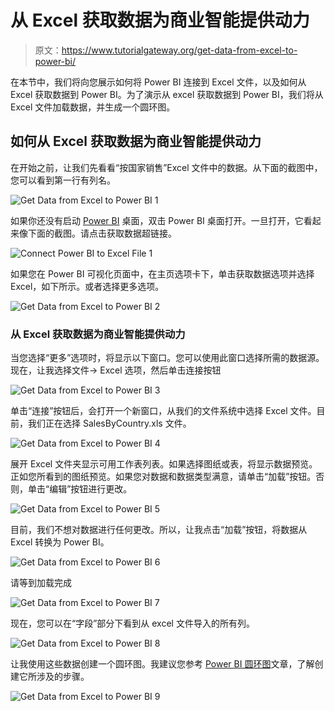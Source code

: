 # 从 Excel 获取数据为商业智能提供动力

> 原文：<https://www.tutorialgateway.org/get-data-from-excel-to-power-bi/>

在本节中，我们将向您展示如何将 Power BI 连接到 Excel 文件，以及如何从 Excel 获取数据到 Power BI。为了演示从 excel 获取数据到 Power BI，我们将从 Excel 文件加载数据，并生成一个圆环图。

## 如何从 Excel 获取数据为商业智能提供动力

在开始之前，让我们先看看“按国家销售”Excel 文件中的数据。从下面的截图中，您可以看到第一行有列名。

![Get Data from Excel to Power BI 1](img/6acea5e7107ffd9da2bceeb15210bcd4.png)

如果你还没有启动 [Power BI](https://www.tutorialgateway.org/power-bi-tutorial/) 桌面，双击 Power BI 桌面打开。一旦打开，它看起来像下面的截图。请点击获取数据超链接。

![Connect Power BI to Excel File 1](img/a9ec02098fbc41293b77ed35160809f9.png)

如果您在 Power BI 可视化页面中，在主页选项卡下，单击获取数据选项并选择 Excel，如下所示。或者选择更多选项。

![Get Data from Excel to Power BI 2](img/40d894a6b1d147e408d8c7dd59dcf1e4.png)

### 从 Excel 获取数据为商业智能提供动力

当您选择“更多”选项时，将显示以下窗口。您可以使用此窗口选择所需的数据源。现在，让我选择文件-> Excel 选项，然后单击连接按钮

![Get Data from Excel to Power BI 3](img/3ca960dec65bd801d296dd66891a6136.png)

单击“连接”按钮后，会打开一个新窗口，从我们的文件系统中选择 Excel 文件。目前，我们正在选择 SalesByCountry.xls 文件。

![Get Data from Excel to Power BI 4](img/d7b220d3a4acc603bee0a4fb8f395723.png)

展开 Excel 文件夹显示可用工作表列表。如果选择图纸或表，将显示数据预览。正如您所看到的图纸预览。如果您对数据和数据类型满意，请单击“加载”按钮。否则，单击“编辑”按钮进行更改。

![Get Data from Excel to Power BI 5](img/d4451d4b7a504472986cafd3902e5123.png)

目前，我们不想对数据进行任何更改。所以，让我点击“加载”按钮，将数据从 Excel 转换为 Power BI。

![Get Data from Excel to Power BI 6](img/35719c4cecbd781a04674d6d4b117b0f.png)

请等到加载完成

![Get Data from Excel to Power BI 7](img/cea835a5b36af3c37c108a243d0d4b92.png)

现在，您可以在“字段”部分下看到从 excel 文件导入的所有列。

![Get Data from Excel to Power BI 8](img/1a76f881be7ffb94341a4594dbd1b9bd.png)

让我使用这些数据创建一个圆环图。我建议您参考 [Power BI 圆环图](https://www.tutorialgateway.org/power-bi-donut-chart/)文章，了解创建它所涉及的步骤。

![Get Data from Excel to Power BI 9](img/f3b1f30ef03c84ef031134f0860829d0.png)
